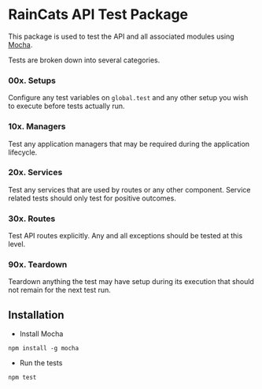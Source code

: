 # RainCats API Test Package

This package is used to test the API and all associated modules using [Mocha](https://mochajs.org/).

Tests are broken down into several categories.

### 00x. Setups
Configure any test variables on `global.test` and any other setup you wish to execute before tests actually run.

### 10x. Managers
Test any application managers that may be required during the application lifecycle.

### 20x. Services
Test any services that are used by routes or any other component. Service related tests should only test for positive outcomes.

### 30x. Routes
Test API routes explicitly.  Any and all exceptions should be tested at this level.

### 90x. Teardown
Teardown anything the test may have setup during its execution that should not remain for the next test run.

## Installation

* Install Mocha

```Shell
npm install -g mocha
```

* Run the tests

```Shell
npm test
```
